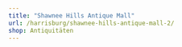 ```yaml
---
title: "Shawnee Hills Antique Mall"
url: /harrisburg/shawnee-hills-antique-mall-2/
shop: Antiquitäten
---
```

